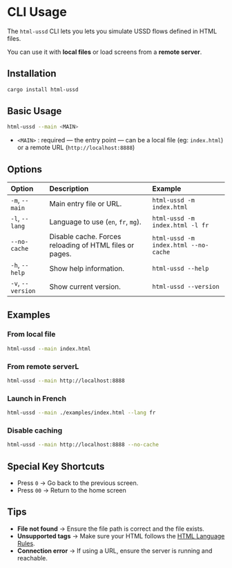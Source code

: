 # CLI Usage

The `html-ussd` CLI lets you lets you simulate USSD flows defined in HTML files.

You can use it with **local files** or load screens from a **remote server**.

## Installation

```bash
cargo install html-ussd
```

## Basic Usage

```bash
html-ussd --main <MAIN>
```

- `<MAIN>` : required — the entry point — can be a local file (eg: `index.html`) or a remote URL (`http://localhost:8888`)

## Options

| Option            | Description                                             | Example                              |
| :---------------- | :------------------------------------------------------ | :----------------------------------- |
| `-m`, `--main`    | Main entry file or URL.                                 | `html-ussd -m index.html`            |
| `-l`, `--lang`    | Language to use (`en`, `fr`, `mg`).                     | `html-ussd -m index.html -l fr`      |
| `--no-cache`      | Disable cache. Forces reloading of HTML files or pages. | `html-ussd -m index.html --no-cache` |
| `-h`, `--help`    | Show help information.                                  | `html-ussd --help`                   |
| `-v`, `--version` | Show current version.                                   | `html-ussd --version`                |

## Examples

### From local file

```bash
html-ussd --main index.html
```

### From remote serverL

```bash
html-ussd --main http://localhost:8888
```

### Launch in French

```bash
html-ussd --main ./examples/index.html --lang fr
```

### Disable caching

```bash
html-ussd --main http://localhost:8888 --no-cache
```

## Special Key Shortcuts

- Press `0` → Go back to the previous screen.
- Press `00` → Return to the home screen

## Tips

- **File not found** → Ensure the file path is correct and the file exists.
- **Unsupported tags** → Make sure your HTML follows the [HTML Language Rules](./html-rules).
- **Connection error** → If using a URL, ensure the server is running and reachable.
